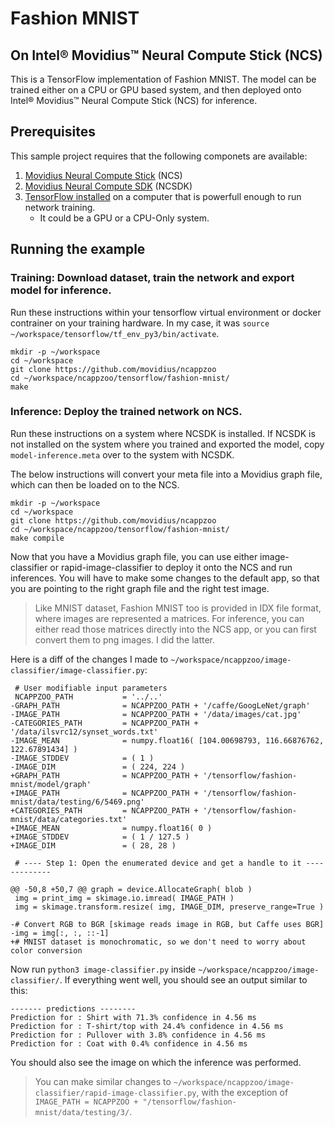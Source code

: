 # Fashion MNIST
## On Intel® Movidius™ Neural Compute Stick (NCS)

This is a TensorFlow implementation of Fashion MNIST. The model can be trained either on a CPU or GPU based system, and then deployed onto Intel® Movidius™ Neural Compute Stick (NCS) for inference.

## Prerequisites

This sample project requires that the following componets are available:
1. <a href="https://developer.movidius.com/buy" target="_blank">Movidius Neural Compute Stick</a> (NCS)
2. <a href="https://developer.movidius.com/start" target="_blank">Movidius Neural Compute SDK</a> (NCSDK)
3. <a href="https://www.tensorflow.org/install/install_linux">TensorFlow installed</a> on a computer that is powerfull enough to run network training.
   * It could be a GPU or a CPU-Only system.

## Running the example

### Training: Download dataset, train the network and export model for inference.

Run these instructions within your tensorflow virtual environment or docker contrainer on your training hardware. In my case, it was `source ~/workspace/tensorflow/tf_env_py3/bin/activate`.

~~~
mkdir -p ~/workspace
cd ~/workspace
git clone https://github.com/movidius/ncappzoo
cd ~/workspace/ncappzoo/tensorflow/fashion-mnist/
make
~~~

### Inference: Deploy the trained network on NCS.

Run these instructions on a system where NCSDK is installed. If NCSDK is not installed on the system where you trained and exported the model, copy `model-inference.meta` over to the system with NCSDK.

The below instructions will convert your meta file into a Movidius graph file, which can then be loaded on to the NCS.

~~~
mkdir -p ~/workspace
cd ~/workspace
git clone https://github.com/movidius/ncappzoo
cd ~/workspace/ncappzoo/tensorflow/fashion-mnist/
make compile
~~~

Now that you have a Movidius graph file, you can use either image-classifier or rapid-image-classifier to deploy it onto the NCS and run inferences. You will have to make some changes to the default app, so that you are pointing to the right graph file and the right test image.

> Like MNIST dataset, Fashion MNIST too is provided in IDX file format, where images are represented a matrices. For inference, you can either read those matrices directly into the NCS app, or you can first convert them to png images. I did the latter.

Here is a diff of the changes I made to `~/workspace/ncappzoo/image-classifier/image-classifier.py`:

~~~
 # User modifiable input parameters
 NCAPPZOO_PATH           = '../..'
-GRAPH_PATH              = NCAPPZOO_PATH + '/caffe/GoogLeNet/graph'
-IMAGE_PATH              = NCAPPZOO_PATH + '/data/images/cat.jpg'
-CATEGORIES_PATH         = NCAPPZOO_PATH + '/data/ilsvrc12/synset_words.txt'
-IMAGE_MEAN              = numpy.float16( [104.00698793, 116.66876762, 122.67891434] )
-IMAGE_STDDEV            = ( 1 )
-IMAGE_DIM               = ( 224, 224 )
+GRAPH_PATH              = NCAPPZOO_PATH + '/tensorflow/fashion-mnist/model/graph'
+IMAGE_PATH              = NCAPPZOO_PATH + '/tensorflow/fashion-mnist/data/testing/6/5469.png'
+CATEGORIES_PATH         = NCAPPZOO_PATH + '/tensorflow/fashion-mnist/data/categories.txt'
+IMAGE_MEAN              = numpy.float16( 0 )
+IMAGE_STDDEV            = ( 1 / 127.5 )
+IMAGE_DIM               = ( 28, 28 )
 
 # ---- Step 1: Open the enumerated device and get a handle to it -------------
 
@@ -50,8 +50,7 @@ graph = device.AllocateGraph( blob )
 img = print_img = skimage.io.imread( IMAGE_PATH )
 img = skimage.transform.resize( img, IMAGE_DIM, preserve_range=True )
 
-# Convert RGB to BGR [skimage reads image in RGB, but Caffe uses BGR]
-img = img[:, :, ::-1]
+# MNIST dataset is monochromatic, so we don't need to worry about color conversion
~~~

Now run `python3 image-classifier.py` inside `~/workspace/ncappzoo/image-classifier/`. If everything went well, you should see an output similar to this:

~~~
------- predictions --------
Prediction for : Shirt with 71.3% confidence in 4.56 ms
Prediction for : T-shirt/top with 24.4% confidence in 4.56 ms
Prediction for : Pullover with 3.8% confidence in 4.56 ms
Prediction for : Coat with 0.4% confidence in 4.56 ms
~~~

You should also see the image on which the inference was performed.

> You can make similar changes to `~/workspace/ncappzoo/image-classifier/rapid-image-classifier.py`, with the exception of `IMAGE_PATH = NCAPPZOO + "/tensorflow/fashion-mnist/data/testing/3/`.
